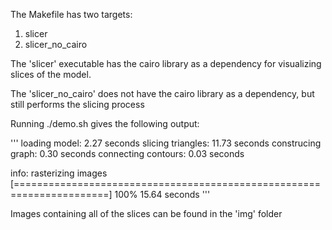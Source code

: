The Makefile has two targets:

1. slicer
2. slicer_no_cairo

The 'slicer' executable has the cairo library as a dependency for visualizing
slices of the model.

The 'slicer_no_cairo' does not have the cairo library as a dependency, but still
performs the slicing process

Running ./demo.sh gives the following output:

'''
loading model: 2.27 seconds
slicing triangles: 11.73 seconds
construcing graph: 0.30 seconds
connecting contours: 0.03 seconds

info: rasterizing images
[======================================================================] 100%
15.64 seconds
'''

Images containing all of the slices can be found in the 'img' folder